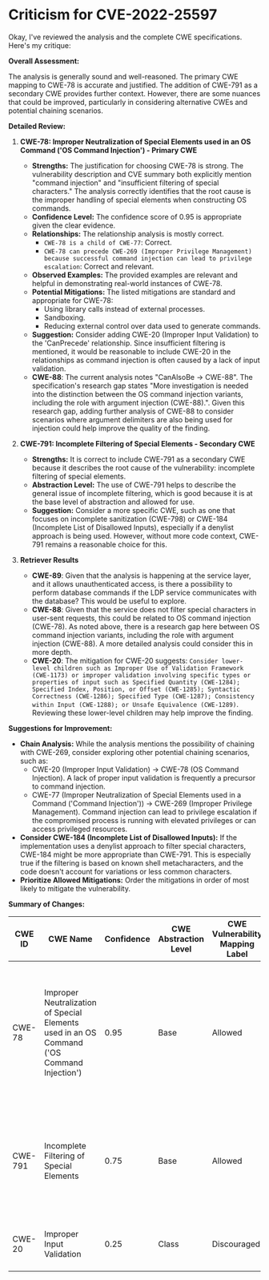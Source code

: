 # Criticism for CVE-2022-25597

Okay, I've reviewed the analysis and the complete CWE specifications. Here's my critique:

**Overall Assessment:**

The analysis is generally sound and well-reasoned. The primary CWE mapping to CWE-78 is accurate and justified. The addition of CWE-791 as a secondary CWE provides further context.  However, there are some nuances that could be improved, particularly in considering alternative CWEs and potential chaining scenarios.

**Detailed Review:**

1.  **CWE-78: Improper Neutralization of Special Elements used in an OS Command ('OS Command Injection') - Primary CWE**

    *   **Strengths:** The justification for choosing CWE-78 is strong. The vulnerability description and CVE summary both explicitly mention "command injection" and "insufficient filtering of special characters." The analysis correctly identifies that the root cause is the improper handling of special elements when constructing OS commands.
    *   **Confidence Level:** The confidence score of 0.95 is appropriate given the clear evidence.
    *   **Relationships:** The relationship analysis is mostly correct.
        *   `CWE-78 is a child of CWE-77`: Correct.
        *   `CWE-78 can precede CWE-269 (Improper Privilege Management) because successful command injection can lead to privilege escalation`: Correct and relevant.
    *   **Observed Examples:** The provided examples are relevant and helpful in demonstrating real-world instances of CWE-78.
    *   **Potential Mitigations:** The listed mitigations are standard and appropriate for CWE-78:
        *   Using library calls instead of external processes.
        *   Sandboxing.
        *   Reducing external control over data used to generate commands.
    *   **Suggestion:** Consider adding CWE-20 (Improper Input Validation) to the 'CanPrecede' relationship. Since insufficient filtering is mentioned, it would be reasonable to include CWE-20 in the relationships as command injection is often caused by a lack of input validation.
    *  **CWE-88**: The current analysis notes "CanAlsoBe -> CWE-88". The specification's research gap states "More investigation is needed into the distinction between the OS command injection variants, including the role with argument injection (CWE-88).". Given this research gap, adding further analysis of CWE-88 to consider scenarios where argument delimiters are also being used for injection could help improve the quality of the finding.

2.  **CWE-791: Incomplete Filtering of Special Elements - Secondary CWE**

    *   **Strengths:** It is correct to include CWE-791 as a secondary CWE because it describes the root cause of the vulnerability: incomplete filtering of special elements.
    *   **Abstraction Level:** The use of CWE-791 helps to describe the general issue of incomplete filtering, which is good because it is at the base level of abstraction and allowed for use.
    *   **Suggestion:** Consider a more specific CWE, such as one that focuses on incomplete sanitization (CWE-798) or CWE-184 (Incomplete List of Disallowed Inputs), especially if a denylist approach is being used. However, without more code context, CWE-791 remains a reasonable choice for this.

3. **Retriever Results**
    *   **CWE-89**: Given that the analysis is happening at the service layer, and it allows unauthenticated access, is there a possibility to perform database commands if the LDP service communicates with the database? This would be useful to explore.
    *   **CWE-88**: Given that the service does not filter special characters in user-sent requests, this could be related to OS command injection (CWE-78). As noted above, there is a research gap here between OS command injection variants, including the role with argument injection (CWE-88). A more detailed analysis could consider this in more depth.
    *   **CWE-20**: The mitigation for CWE-20 suggests: `Consider lower-level children such as Improper Use of Validation Framework (CWE-1173) or improper validation involving specific types or properties of input such as Specified Quantity (CWE-1284); Specified Index, Position, or Offset (CWE-1285); Syntactic Correctness (CWE-1286); Specified Type (CWE-1287); Consistency within Input (CWE-1288); or Unsafe Equivalence (CWE-1289)`. Reviewing these lower-level children may help improve the finding.

**Suggestions for Improvement:**

*   **Chain Analysis:** While the analysis mentions the possibility of chaining with CWE-269, consider exploring other potential chaining scenarios, such as:
    *   CWE-20 (Improper Input Validation) -> CWE-78 (OS Command Injection). A lack of proper input validation is frequently a precursor to command injection.
    *   CWE-77 (Improper Neutralization of Special Elements used in a Command ('Command Injection')) -> CWE-269 (Improper Privilege Management). Command injection can lead to privilege escalation if the compromised process is running with elevated privileges or can access privileged resources.
*   **Consider CWE-184 (Incomplete List of Disallowed Inputs):** If the implementation uses a denylist approach to filter special characters, CWE-184 might be more appropriate than CWE-791.  This is especially true if the filtering is based on known shell metacharacters, and the code doesn't account for variations or less common characters.
*   **Prioritize Allowed Mitigations:** Order the mitigations in order of most likely to mitigate the vulnerability.

**Summary of Changes:**

| CWE ID | CWE Name | Confidence | CWE Abstraction Level | CWE Vulnerability Mapping Label | CWE-Vulnerability Mapping Notes |
|---|---|---|---|---|---|
| CWE-78 | Improper Neutralization of Special Elements used in an OS Command ('OS Command Injection') | 0.95 | Base | Allowed | Primary CWE: The vulnerability allows execution of arbitrary OS commands due to **insufficient filtering** of special elements. Can Also Be: CWE-88 |
| CWE-791 | Incomplete Filtering of Special Elements | 0.75 | Base | Allowed | Secondary CWE: This describes the general problem of **insufficient input filtering**. Could Also Be: CWE-184 |
| CWE-20 | Improper Input Validation | 0.25 | Class | Discouraged | Associated CWE that can lead to command injection |